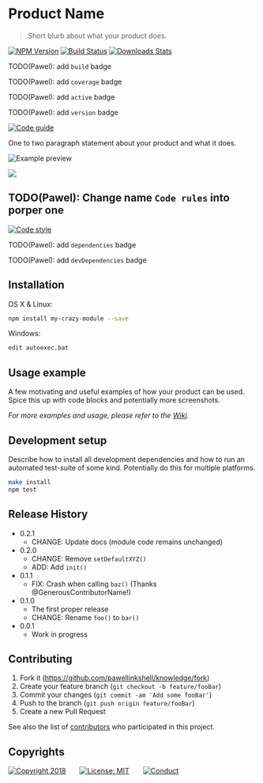 # Product Name
> Short blurb about what your product does.

[![NPM Version][npm-image]][npm-url]
[![Build Status][travis-image]][travis-url]
[![Downloads Stats][npm-downloads]][npm-url]

TODO(Pawel): add `build` badge

TODO(Pawel): add `coverage` badge

TODO(Pawel): add `active` badge

TODO(Pawel): add `version` badge

[![Code guide](https://img.shields.io/badge/code%20guide-twitter%20common-green.svg)](https://github.com/twitter/commons/blob/master/src/java/com/twitter/common/styleguide.md)

One to two paragraph statement about your product and what it does.

![Example preview](http://via.placeholder.com/700x400?text=Example+preview)

![](header.png)

## TODO(Pawel): Change name `Code rules` into porper one
[![Code style](https://img.shields.io/badge/code%20style-google-yellow.svg)](https://github.com/google/styleguide/blob/gh-pages/intellij-java-google-style.xml)

TODO(Pawel): add `dependencies` badge

TODO(Pawel): add `devDependencies` badge


## Installation

OS X & Linux:

```sh
npm install my-crazy-module --save
```

Windows:

```sh
edit autoexec.bat
```

## Usage example

A few motivating and useful examples of how your product can be used. Spice this up with code blocks and potentially more screenshots.

_For more examples and usage, please refer to the [Wiki][wiki]._

## Development setup

Describe how to install all development dependencies and how to run an automated test-suite of some kind. Potentially do this for multiple platforms.

```sh
make install
npm test
```

## Release History

* 0.2.1
    * CHANGE: Update docs (module code remains unchanged)
* 0.2.0
    * CHANGE: Remove `setDefaultXYZ()`
    * ADD: Add `init()`
* 0.1.1
    * FIX: Crash when calling `baz()` (Thanks @GenerousContributorName!)
* 0.1.0
    * The first proper release
    * CHANGE: Rename `foo()` to `bar()`
* 0.0.1
    * Work in progress

## Contributing

1. Fork it (<https://github.com/pawellinkshell/knowledge/fork>)
2. Create your feature branch (`git checkout -b feature/fooBar`)
3. Commit your changes (`git commit -am 'Add some fooBar'`)
4. Push to the branch (`git push origin feature/fooBar`)
5. Create a new Pull Request

See also the list of [contributors](https://github.com/pawellinkshell/knowledge/contributors) who participated in this project.  

## Copyrights

[![Copyright 2018](https://img.shields.io/badge/copyright%202018-Pawel%20Linkshell-lightgrey.svg?longCache=true&style=for-the-badge)](https://github.com/pawellinkshell)
&nbsp;&nbsp;&nbsp;&nbsp;&nbsp;&nbsp;[![License: MIT](https://img.shields.io/badge/License-MIT-yellow.svg?longCache=true&style=for-the-badge)](https://github.com/pawellinkshell/knowledge/blob/master/templates/LICENSE)
&nbsp;&nbsp;&nbsp;&nbsp;&nbsp;&nbsp;[![Conduct](https://img.shields.io/badge/code%20of%20conduct-contributor%20covenant-5e0c73.svg?longCache=true&style=for-the-badge)](https://github.com/pawellinkshell/knowledge/blob/master/templates/CODE_OF_CONDUCT.md)



<!-- Markdown link & img dfn's -->
[npm-image]: https://img.shields.io/npm/v/datadog-metrics.svg?style=flat-square
[npm-url]: https://npmjs.org/package/datadog-metrics
[npm-downloads]: https://img.shields.io/npm/dm/datadog-metrics.svg?style=flat-square
[travis-image]: https://img.shields.io/travis/dbader/node-datadog-metrics/master.svg?style=flat-square
[travis-url]: https://travis-ci.org/dbader/node-datadog-metrics
[wiki]: https://github.com/yourname/yourproject/wiki
